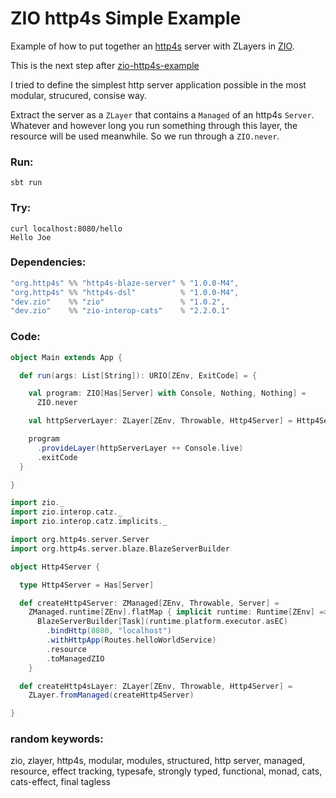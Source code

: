 # ZIO http4s Simple Example

Example of how to put together an [http4s](https://http4s.org/) server with ZLayers in [ZIO](https://zio.dev/).

This is the next step after [zio-http4s-example](https://github.com/kovacshuni/zio-http4s-example)

I tried to define the simplest http server application possible in the most modular, strucured, consise way.

Extract the server as a `ZLayer` that contains a `Managed` of an http4s `Server`. Whatever and however long
you run something through this layer, the resource will be used meanwhile. So we run through a `ZIO.never`.

### Run:

`sbt run`

### Try:

```
curl localhost:8080/hello
Hello Joe
```

### Dependencies:

```scala
"org.http4s" %% "http4s-blaze-server" % "1.0.0-M4",
"org.http4s" %% "http4s-dsl"          % "1.0.0-M4",
"dev.zio"    %% "zio"                 % "1.0.2",
"dev.zio"    %% "zio-interop-cats"    % "2.2.0.1"
```

### Code:

```scala
object Main extends App {

  def run(args: List[String]): URIO[ZEnv, ExitCode] = {

    val program: ZIO[Has[Server] with Console, Nothing, Nothing] =
      ZIO.never

    val httpServerLayer: ZLayer[ZEnv, Throwable, Http4Server] = Http4Server.createHttp4sLayer

    program
      .provideLayer(httpServerLayer ++ Console.live)
      .exitCode
  }

}
```

```scala
import zio._
import zio.interop.catz._
import zio.interop.catz.implicits._

import org.http4s.server.Server
import org.http4s.server.blaze.BlazeServerBuilder

object Http4Server {

  type Http4Server = Has[Server]

  def createHttp4Server: ZManaged[ZEnv, Throwable, Server] =
    ZManaged.runtime[ZEnv].flatMap { implicit runtime: Runtime[ZEnv] =>
      BlazeServerBuilder[Task](runtime.platform.executor.asEC)
        .bindHttp(8080, "localhost")
        .withHttpApp(Routes.helloWorldService)
        .resource
        .toManagedZIO
    }

  def createHttp4sLayer: ZLayer[ZEnv, Throwable, Http4Server] =
    ZLayer.fromManaged(createHttp4Server)

}
```

### random keywords:
zio, zlayer, http4s, modular, modules, structured, http server, managed, resource, effect tracking, typesafe,
strongly typed, functional, monad, cats, cats-effect, final tagless
